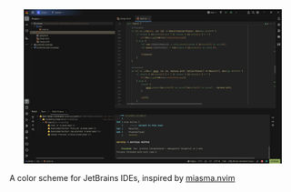 
<div align="center">
    <img src="https://github.com/Theboiboi8/Miasma/blob/master/resources/screenshots/rust.png?raw=true" alt="A screenshot of RustRover, showing syntax highlighting fot Rust" width="90%">
</div>

A color scheme for JetBrains IDEs, inspired by <a href="https://github.com/xero/miasma.nvim">miasma.nvim</a>